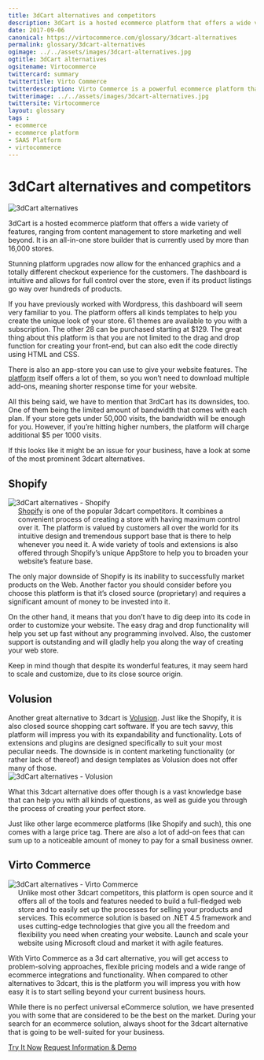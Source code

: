 ```yaml
--- 
title: 3dCart alternatives and competitors
description: 3dCart is a hosted ecommerce platform that offers a wide variety of features, ranging from content management to store marketing and well beyond, but there are some downsides which might be an issue for your business, so have a look at some of the most prominent 3dcart alternatives and competitors. 
date: 2017-09-06
canonical: https://virtocommerce.com/glossary/3dcart-alternatives
permalink: glossary/3dcart-alternatives
ogimage: ../../assets/images/3dcart-alternatives.jpg
ogtitle: 3dCart alternatives
ogsitename: Virtocommerce
twittercard: summary
twittertitle: Virto Commerce
twitterdescription: Virto Commerce is a powerful ecommerce platform that includes everything you need to create an online store and sell online. Try it free with Free Community License
twitterimage: ../../assets/images/3dcart-alternatives.jpg
twittersite: Virtocommerce
layout: glossary
tags : 
- ecommerce
- ecommerce platform
- SAAS Platform
- virtocommerce 
---
```

<div class="business-cnt">
    <div class="head __cart">
        <h1 class="title">3dCart alternatives and competitors</h1>
    </div>
    <img alt="3dCart alternatives" src="assets/images/3dcart-alternatives.jpg" />
    <p class="text">
    3dCart is a hosted ecommerce platform that offers a wide variety of features, ranging from content management to store marketing and well beyond. It is an all-in-one store builder that is currently used by more than 16,000 stores. </p>
    <p class="text">
    Stunning platform upgrades now allow for the enhanced graphics and a totally different checkout experience for the customers. The dashboard is intuitive and allows for full control over the store, even if its product listings go way over hundreds of products. </p>
    <p class="text">
    If you have previously worked with Wordpress, this dashboard will seem very familiar to you. The platform offers all kinds templates to help you create the unique look of your store. 61 themes are available to you with a subscription. The other 28 can be purchased starting at $129. The great thing about this platform is that you are not limited to the drag and drop function for creating your front-end, but can also edit the code directly using HTML and CSS. </p>
    <p class="text">
    There is also an app-store you can use to give your website features. The <a href="/b2b-ecommerce-platform">platform</a> itself offers a lot of them, so you won’t need to download multiple add-ons, meaning shorter response time for your website. </p>
    <p class="text">
    All this being said, we have to mention that 3rdCart has its downsides, too. One of them being the limited amount of bandwidth that comes with each plan. If your store gets under 50,000 visits, the bandwidth will be enough for you. However, if you’re hitting higher numbers, the platform will charge additional $5 per 1000 visits. </p>
    <p class="text">
    If this looks like it might be an issue for your business, have a look at some of the most prominent 3dcart alternatives. </p>
    <h2>Shopify</h2>
    <div class="col-w">
        <div class="col __col-30">
            <img alt="3dCart alternatives - Shopify" src="assets/images/3dcart-alternatives-shopify.jpg" />
        </div>
        <div class="col __col-70 text" style="margin-top: 0; padding-left: 20px;">
           <a href="/glossary/shopify-alternatives"> Shopify</a> is one of the popular 3dcart competitors. It combines a convenient process of creating a store with having maximum control over it. 
            The platform is valued by customers all over the world for its intuitive design and tremendous support base that is there to help whenever you need it. A wide variety of tools and extensions is also offered through Shopify’s unique AppStore to help you to broaden your website’s feature base. 
            </div>
        </div>
        <p class="text">
        The only major downside of Shopify is its inability to successfully market products on the Web. Another factor you should consider before you choose this platform is that it’s closed source (proprietary) and requires a significant amount of money to be invested into it. </p>
        <p class="text">
        On the other hand, it means that you don’t have to dig deep into its code in order to customize your website. The easy drag and drop functionality will help you set up fast without any programming involved. Also, the customer support is outstanding and will gladly help you along the way of creating your web store. </p>
        <p class="text">
        Keep in mind though that despite its wonderful features, it may seem hard to scale and customize, due to its close source origin.</p>
    <h2>Volusion </h2>
    <div class="col-w">
        <div class="col __col-70 text" style="margin-top: 0; padding-right: 20px;">
           Another great alternative to 3dcart is <a href="https://www.volusion.com/" rel="nofollow">Volusion</a>. Just like the Shopify, it is also closed source shopping cart software. If you are tech savvy, this platform will impress you with its expandability and functionality. Lots of extensions and plugins are designed specifically to suit your most peculiar needs. 
           The downside is in content marketing functionality (or rather lack of thereof) and design templates as Volusion does not offer many of those. 
           </div>
        <div class="col __col-30">
            <img alt="3dCart alternatives - Volusion" src="assets/images/volusion.jpg" />
            </div>
        </div>
        <p class="text">
        What this 3dcart alternative does offer though is a vast knowledge base that can help you with all kinds of questions, as well as guide you through the process of creating your perfect store.  </p>
        <p class="text">
        Just like other large ecommerce platforms (like Shopify and such), this one comes with a large price tag. There are also a lot of add-on fees that can sum up to a noticeable amount of money to pay for a small business owner. </p>
        <h2>Virto Commerce</h2>
    <div class="col-w">
        <div class="col __col-30">
            <img alt="3dCart alternatives - Virto Commerce" src="assets/images/virto-commerce-screen.jpg" />
        </div>
        <div class="col __col-70 text" style="margin-top: 0; padding-left: 20px;">
            Unlike most other 3dcart competitors, this platform is open source and it offers all of the tools and features needed to build a full-fledged web store and to easily set up the processes for selling your products and services. 
            This ecommerce solution is based on .NET 4.5 framework and uses cutting-edge technologies that give you all the freedom and flexibility you need when creating your website. Launch and scale your website using Microsoft cloud and market it with agile features. 
            </div>
        </div>
        <p class="text">
        With Virto Commerce as a 3d cart alternative, you will get access to problem-solving approaches, flexible pricing models and a wide range of ecommerce integrations and functionality. When compared to other alternatives to 3dcart, this is the platform you will impress you with how easy it is to start selling beyond your current business hours. </p>
        <p class="text">
        While there is no perfect universal eCommerce solution, we have presented you with some that are considered to be the best on the market. During your search for an ecommerce solution, always shoot for the 3dcart alternative that is going to be well-suited for your business. </p>        
<div class="buttons">
        <a class="button fill" href="/try-now">Try It Now</a>
        <a class="button fill" href="/contact-us">Request Information & Demo</a>
    </div>
</div>